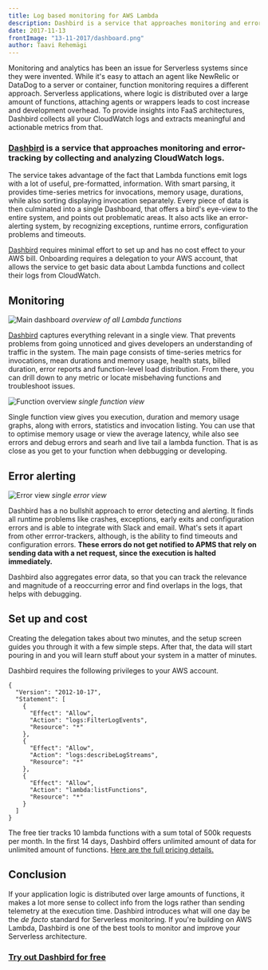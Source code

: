 ```yaml
---
title: Log based monitoring for AWS Lambda
description: Dashbird is a service that approaches monitoring and error-tracking by collecting and analyzing CloudWatch logs.
date: 2017-11-13
frontImage: "13-11-2017/dashboard.png"
author: Taavi Rehemägi
---
```


Monitoring and analytics has been an issue for Serverless systems since they were invented. While it's easy to attach an agent like NewRelic or DataDog to a server or container, function monitoring requires a different approach. Serverless applications, where logic is distributed over a large amount of functions, attaching  agents or wrappers leads to cost increase and development overhead. To provide insights into FaaS architectures, Dashbird collects all your CloudWatch logs and extracts meaningful and actionable metrics from that. 
 
### [Dashbird](https://dashbird.io/monitor-aws-lambda) is a service that approaches monitoring and error-tracking by collecting and analyzing CloudWatch logs.

The service takes advantage of the fact that Lambda functions emit logs with a lot of useful, pre-formatted, information. With smart parsing, it provides time-series metrics for invocations, memory usage, durations, while also sorting displaying invocation separately. Every piece of data is then culminated into a single Dashboard, that offers a
bird's eye-view to the entire system, and points out problematic areas. It also acts like an error-alerting system, by recognizing exceptions, runtime errors, configuration problems and timeouts. 

[Dashbird](https://dashbird.io/monitor-aws-lambda) requires minimal effort to set up and has no cost effect to your AWS bill. Onboarding requires a delegation to your AWS account, that allows the service to get basic data about Lambda functions and collect their logs from CloudWatch.

## Monitoring
![Main dashboard](/images/blog/13-11-2017/dashboard.png)
_overview of all Lambda functions_

[Dashbird](https://dashbird.io/monitor-aws-lambda) captures everything relevant in a single view. That prevents problems from going unnoticed and gives developers an understanding of traffic in the system. The main page consists of time-series metrics for invocations, mean durations and memory usage, health stats, billed duration, error reports and function-level load distribution. From there, you can drill down to any metric or locate misbehaving functions and troubleshoot issues.

![Function overview](/images/blog/13-11-2017/dashbird-function.png)
_single function view_

Single function view gives you execution, duration and  memory usage graphs, along with errors, statistics and invocation listing. You can use that to optimise memory usage or view the average latency, while also see errors and debug errors and searh and live tail a lambda function. That is as close as you get to your function when debbugging or developing.

## Error alerting
![Error view](/images/blog/13-11-2017/error.png)
_single error view_

Dashbird  has a no bullshit approach to error detecting and alerting. It finds all runtime problems like crashes, exceptions, early exits and configuration errors and is able to integrate with Slack and email. What's sets it apart from other errror-trackers, although, is the ability to find timeouts and configuration errors. **These errors do not get notified to APMS that rely on sending data with a net request, since the execution is halted immediately.**

Dashbird also aggregates error data, so that you can track the relevance and magnitude of a reoccurring error and find overlaps in the logs, that helps with debugging.

## Set up and cost
Creating the delegation takes about two minutes, and the setup screen guides you through it with a few simple steps. After that, the data will start pouring in and you will learn stuff about your system in a matter of minutes. 

Dashbird requires the following privileges to your AWS account.

```
{
  "Version": "2012-10-17",
  "Statement": [
    {
      "Effect": "Allow",
      "Action": "logs:FilterLogEvents",
      "Resource": "*"
    },
    {
      "Effect": "Allow",
      "Action": "logs:describeLogStreams",
      "Resource": "*"
    },
    {
      "Effect": "Allow",
      "Action": "lambda:listFunctions",
      "Resource": "*"
    }
  ]
}
```

The free tier tracks 10 lambda functions with a sum total of  500k requests per month. In the first 14 days, Dashbird offers unlimited amount of data for unlimited amount of functions. [Here are the full pricing details.](https://dashbird.io/pricing)

## Conclusion
If your application logic is distributed over large amounts of functions, it makes a lot more sense to collect info from the logs rather than sending telemetry at the execution time. Dashbird introduces what will one day be the _de facto_ standard for Serverless monitoring. If you're building on AWS Lambda, Dashbird is one of the best tools to monitor and improve your Serverless architecture.

### [Try out Dashbird for free](https://dashbird.io/signup) 
